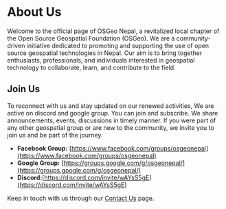 # About Us

Welcome to the official page of OSGeo Nepal, a revitalized local chapter of the Open Source Geospatial Foundation (OSGeo). We are a community-driven initiative dedicated to promoting and supporting the use of open source geospatial technologies in Nepal. Our aim is to bring together enthusiasts, professionals, and individuals interested in geospatial technology to collaborate, learn, and contribute to the field.

## Join Us

To reconnect with us and stay updated on our renewed activities, We are active on discord and google group. You can join and subscribe. We share announcements, events, discussions in timely manner. If you were part of any other geospatial group or are new to the community, we invite you to join us and be part of the journey.

- **Facebook Group:** [https://www.facebook.com/groups/osgeonepal](https://www.facebook.com/groups/osgeonepal)
- **Google Group:** [https://groups.google.com/g/osgeonepal/](https://groups.google.com/g/osgeonepal/)
- **Discord:**[https://discord.com/invite/wAYsS5gE](https://discord.com/invite/wAYsS5gE)

Keep in touch with us through our [Contact Us](#) page.
